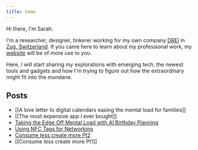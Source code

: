 ```yaml
---
title: home
---
```

Hi there, I'm Sarah.

I'm a researcher, designer, tinkerer working for my own company [DREI](https://www.drei-solutions.com) in [Zug, Switzerland](https://maps.app.goo.gl/au1oeXaBksHCnTnF6). If you came here to learn about my professional work, my [website](https://sarahmennicken.com/) will be of more use to you.

Here, I will start sharing my explorations with emerging tech, the newest tools and gadgets and how I'm trying to figure out how the extraordinary might fit into the mundane. 

## Posts
- [[A love letter to digital calendars easing the mental load for families]]
- [[The most expensive app I ever bought]]
- [Taking the Edge Off Mental Load with AI Birthday Planning](Taking%20the%20Edge%20Off%20Mental%20Load%20with%20AI%20Birthday%20Planning.md)
- [Using NFC Tags for Networking](Using%20NFC%20Tags%20for%20Networking.md)
- [Consume less create more Pt2](Consume%20less%20create%20more%20Pt2.md)
- [[Consume less create more Pt1]]
